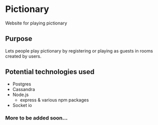 # Pictionary
Website for playing pictionary

## Purpose
Lets people play pictionary by registering or playing as guests in rooms created by users.

## Potential technologies used
  * Postgres
  * Cassandra
  * Node.js
    * express & various npm packages
  * Socket io

### More to be added soon...
